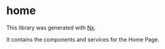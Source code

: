 # home

This library was generated with [Nx](https://nx.dev).

It contains the components and services for the Home Page.
